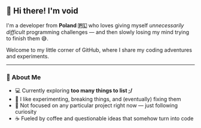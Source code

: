 ## 👋 Hi there! I'm void  

I'm a developer from **Poland 🇵🇱** who loves giving myself *unnecessarily difficult* programming challenges — and then slowly losing my mind trying to finish them 😅.  

Welcome to my little corner of GitHub, where I share my coding adventures and experiments.  

---

### 🧠 About Me
- 💻 Currently exploring **too many things to list ;/**
- 🧩 I like experimenting, breaking things, and (eventually) fixing them  
- 🔭 Not focused on any particular project right now — just following curiosity  
- ☕ Fueled by coffee and questionable ideas that somehow turn into code  
